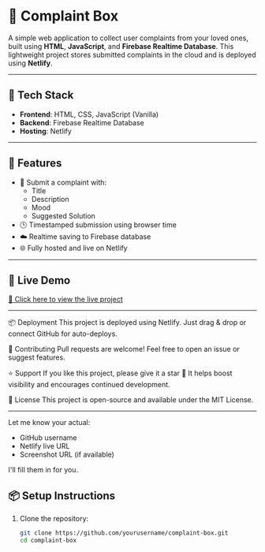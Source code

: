 # 📨 Complaint Box

A simple web application to collect user complaints from your loved ones, built using **HTML**, **JavaScript**, and **Firebase Realtime Database**. This lightweight project stores submitted complaints in the cloud and is deployed using **Netlify**.

---

## 🔧 Tech Stack

- **Frontend**: HTML, CSS, JavaScript (Vanilla)
- **Backend**: Firebase Realtime Database
- **Hosting**: Netlify

---

## 🚀 Features

- 📝 Submit a complaint with:
  - Title
  - Description
  - Mood 
  - Suggested Solution 
- 🕒 Timestamped submission using browser time
- ☁️ Realtime saving to Firebase database
- 🌐 Fully hosted and live on Netlify

---

## 🔗 Live Demo

[🔗 Click here to view the live project](https://complaintsbox.netlify.app/)

---

📦 Deployment
This project is deployed using Netlify.
Just drag & drop or connect GitHub for auto-deploys.

🤝 Contributing
Pull requests are welcome! Feel free to open an issue or suggest features.

⭐ Support
If you like this project, please give it a star 🌟
It helps boost visibility and encourages continued development.



📄 License
This project is open-source and available under the MIT License.

---

Let me know your actual:
- GitHub username
- Netlify live URL
- Screenshot URL (if available)

I'll fill them in for you.

## 📦 Setup Instructions

1. Clone the repository:
   ```bash
   git clone https://github.com/yourusername/complaint-box.git
   cd complaint-box


